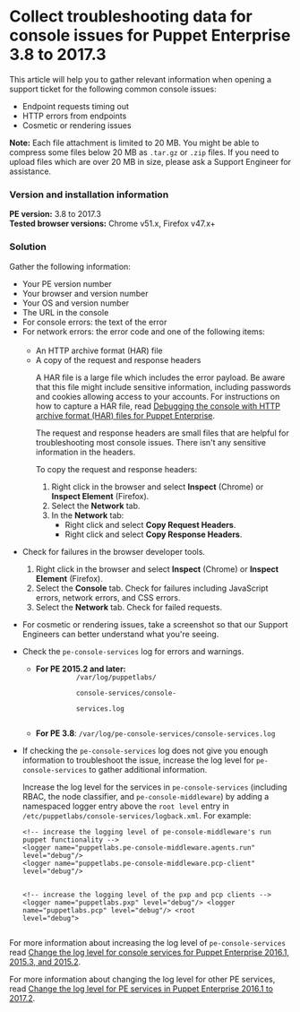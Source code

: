 # Collect troubleshooting data for console issues for Puppet Enterprise 3.8 to 2017.3
<p>This article will help you to gather relevant information when opening a support ticket for the following common console issues:</p>
<ul>
<li>Endpoint requests timing out</li>
<li>HTTP errors from endpoints</li>
<li>Cosmetic or rendering issues</li>
</ul>
<p><strong>Note:</strong> Each file attachment is limited to 20 MB. You might be able to compress some files below 20 MB as <code>.tar.gz</code> or <code>.zip</code> files. If you need to upload files which are over 20 MB in size, please ask a Support Engineer for assistance.</p>
<h3 id="version-and-installation-information">Version and installation information</h3>
<p><strong>PE version:</strong> 3.8 to 2017.3<br><strong>Tested browser versions:</strong> Chrome v51.x, Firefox v47.x+</p>
<h3 id="solution">Solution</h3>
<p>Gather the following information:</p>
<ul>
<li>Your PE version number</li>
<li>Your browser and version number</li>
<li>Your OS and version number</li>
<li>The URL in the console</li>
<li>For console errors: the text of the error</li>
<li>For network errors: the error code and one of the following items:<br><br>
<ul>
<li>An HTTP archive format (HAR) file</li>
<li>A copy of the request and response headers
<p>A HAR file is a large file which includes the error payload. Be aware that this file might include sensitive information, including passwords and cookies allowing access to your accounts. For instructions on how to capture a HAR file, read <a href="https://support.puppet.com/hc/en-us/articles/222026527">Debugging the console with HTTP archive format (HAR) files for Puppet Enterprise</a>.</p>
<p>The request and response headers are small files that are helpful for troubleshooting most console issues. There isn't any sensitive information in the headers.</p>
<p>To copy the request and response headers:</p>
</li>
</ul>
<div style="margin-left: 2em;">
<ol>
<li>Right click in the browser and select <strong>Inspect</strong> (Chrome) or <strong>Inspect Element</strong> (Firefox).</li>
<li>Select the <strong>Network</strong> tab.</li>
<li>In the <strong>Network</strong> tab:
<ul>
<li>Right click and select <strong>Copy Request Headers</strong>.</li>
<li>Right click and select <strong>Copy Response Headers</strong>.</li>
</ul>
</li>
</ol>
</div>
</li>
<li>
<p>Check for failures in the browser developer tools.</p>
<ol style="list-style-type: decimal;">
<li>Right click in the browser and select <strong>Inspect</strong> (Chrome) or <strong>Inspect Element</strong> (Firefox).</li>
<li>Select the <strong>Console</strong> tab. Check for failures including JavaScript errors, network errors, and CSS errors.</li>
<li>Select the <strong>Network</strong> tab. Check for failed requests.</li>
</ol>
</li>
<li>
<p>For cosmetic or rendering issues, take a screenshot so that our Support Engineers can better understand what you're seeing.</p>
</li>
<li>
<p>Check the <code>pe-console-services</code> log for errors and warnings.</p>
<ul>
<li>
<strong>For PE 2015.2 and later:</strong>  <code>
          /var/log/puppetlabs/
          <wbr></wbr>
          console-services/console-
          <wbr></wbr>
          services.log
        </code>
</li>
<li>
<p><strong>For PE 3.8</strong>: <code>/var/log/pe-console-services/console-services.log</code></p>
</li>
</ul>
</li>
<li>
<p>If checking the <code>pe-console-services</code> log does not give you enough information to troubleshoot the issue, increase the log level for <code>pe-console-services</code> to gather additional information.</p>
<p>Increase the log level for the services in <code>pe-console-services</code> (including RBAC, the node classifier, and <code>pe-console-middleware</code>) by adding a namespaced logger entry above the <code>root level</code> entry in <code>/etc/puppetlabs/console-services/logback.xml</code>. For example:</p>
<pre><code>&lt;!-- increase the logging level of pe-console-middleware's run puppet functionality --&gt;
&lt;logger name="puppetlabs.pe-console-middleware.agents.run" level="debug"/&gt;
&lt;logger name="puppetlabs.pe-console-middleware.pcp-client" level="debug"/&gt;

&lt;!-- increase the logging level of the pxp and pcp clients --&gt;
&lt;logger name="puppetlabs.pxp" level="debug"/&gt;
&lt;logger name="puppetlabs.pcp" level="debug"/&gt;
&lt;root level="debug"&gt;</code></pre>
</li>
</ul>
<p>For more information about increasing the log level of <code>pe-console-services</code> read <a href="https://support.puppet.com/hc/en-us/articles/219822387">Change the log level for console services for Puppet Enterprise 2016.1, 2015.3, and 2015.2</a>. </p>
<p>For more information about changing the log level for other PE services, read <a href="https://support.puppet.com/hc/en-us/articles/115000177368">Change the log level for PE services in Puppet Enterprise 2016.1 to 2017.2</a>.</p>
